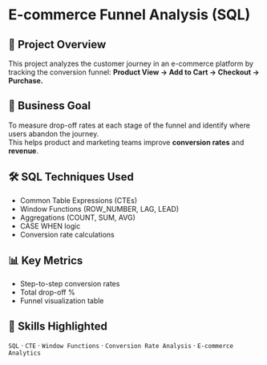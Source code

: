 # E-commerce Funnel Analysis (SQL)

## 📌 Project Overview
This project analyzes the customer journey in an e-commerce platform by tracking the conversion funnel:
**Product View → Add to Cart → Checkout → Purchase.**

## 🎯 Business Goal
To measure drop-off rates at each stage of the funnel and identify where users abandon the journey.  
This helps product and marketing teams improve **conversion rates** and **revenue**.

## 🛠️ SQL Techniques Used
- Common Table Expressions (CTEs)
- Window Functions (ROW_NUMBER, LAG, LEAD)
- Aggregations (COUNT, SUM, AVG)
- CASE WHEN logic
- Conversion rate calculations

## 📊 Key Metrics
- Step-to-step conversion rates
- Total drop-off %
- Funnel visualization table

## 🔗 Skills Highlighted
`SQL` · `CTE` · `Window Functions` · `Conversion Rate Analysis` · `E-commerce Analytics`
